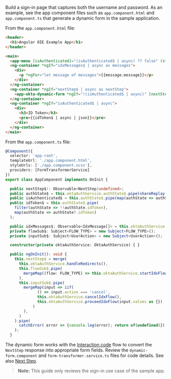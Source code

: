 Build a sign-in page that captures both the username and password. As an example, see the app component files such as `app.component.html` and `app.component.ts` that generate a dynamic form in the sample application.

From the `app.component.html` file:

```HTML
<header>
  <h1>Angular OIE Example App</h1>
</header>

<main>
  <app-menu [isAuthenticated]="(isAuthenticated$ | async) ?? false" (startFlow)="onFlow($event)" (logout)="onLogout()"></app-menu>
  <ng-container *ngIf="idxMessages$ | async as messages">
    <div>
      <p *ngFor="let message of messages">{{message.message}}</p>
    </div>
  </ng-container>
  <ng-container *ngIf="nextStep$ | async as nextStep">
    <app-okta-dynamic-form *ngIf="!(isAuthenticated$ | async)" [nextStep]="nextStep" (userInput)="onInput($event)"></app-okta-dynamic-form>
  </ng-container>
  <ng-container *ngIf="isAuthenticated$ | async">
    <div>
      <h3>ID Token</h3>
      <pre>{{idToken$ | async | json}}</pre>
    </div>
  </ng-container>
</main>
```

From the `app.component.ts` file:

```TypeScript
@Component({
  selector: 'app-root',
  templateUrl: './app.component.html',
  styleUrls: ['./app.component.scss'],
  providers: [FormTransformerService]
})
export class AppComponent implements OnInit {

  public nextStep$!: Observable<NextStep|undefined>;
  public authState$ = this.oktaAuthService.authState$.pipe(shareReplay());
  public isAuthenticated$ = this.authState$.pipe(map(authState => authState?.isAuthenticated));
  public idToken$ = this.authState$.pipe(
    filter(authState => !!authState.idToken),
    map(authState => authState?.idToken)
  );

  public idxMessages$: Observable<IdxMessage[]> = this.oktaAuthService.idxTransactionMessages$;
  private flowSub$: Subject<FLOW_TYPE> = new Subject<FLOW_TYPE>();
  private inputSub$: Subject<UserAction> = new Subject<UserAction>();

  constructor(private oktaAuthService: OktaAuthService) { }

  public ngOnInit(): void {
    this.nextStep$ = merge(
      this.oktaAuthService.handleRedirects(),
      this.flowSub$.pipe(
        mergeMap((flow: FLOW_TYPE) => this.oktaAuthService.startIdxFlow(flow))
      ),
      this.inputSub$.pipe(
        mergeMap(input => iif(
              () => input.action === 'cancel',
              this.oktaAuthService.cancelIdxFlow(),
              this.oktaAuthService.proceedIdxFlow(input.values as {})
            )
        ),
      )
    ).pipe(
      catchError( error => {console.log(error); return of(undefined)}),
    );
  }
```

The dynamic form works with the [Interaction code](/docs/concepts/interaction-code/) flow to convert the `NextStep` response into appropriate form fields. Review the `dynamic-form.component` and `form-transformer.service.ts` files for code details. See also [Next Step](https://github.com/okta/okta-auth-js/blob/master/docs/idx.md#nextstep).

> **Note:** This guide only reviews the sign-in use case of the sample app.
